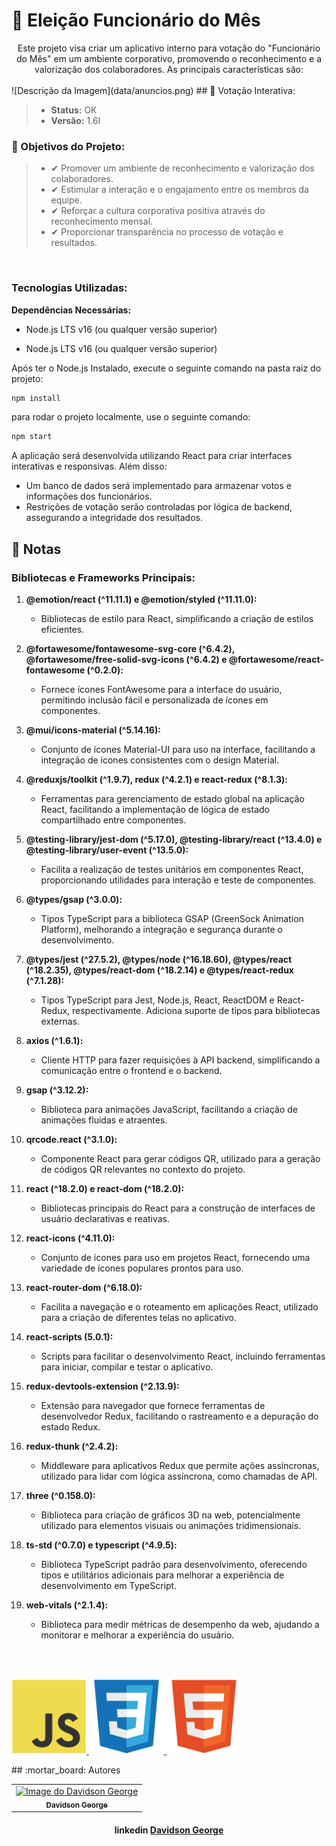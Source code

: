 # **📱 Eleição Funcionário do Mês**
<div align="center" >
Este projeto visa criar um aplicativo interno para votação do "Funcionário do Mês" em um ambiente corporativo, promovendo o reconhecimento e a valorização dos colaboradores. As principais características são:
</div>
</br>
![Descrição da Imagem](data/anuncios.png)
## 🚀 Votação Interativa:

> - **Status:** OK
> - **Versão:** 1.6I

### :memo: Objetivos do Projeto:

> - ✔ Promover um ambiente de reconhecimento e valorização dos colaboradores.
> - ✔ Estimular a interação e o engajamento entre os membros da equipe.
> - ✔ Reforçar a cultura corporativa positiva através do reconhecimento mensal.
> - ✔ Proporcionar transparência no processo de votação e resultados.

<br/>


### Tecnologias Utilizadas:

**Dependências Necessárias:**
- Node.js LTS v16 (ou qualquer versão superior)

- Node.js LTS v16 (ou qualquer versão superior)

Após ter o Node.js Instalado, execute o seguinte comando na pasta raiz do projeto:

```bash
npm install
```

para rodar o projeto localmente, use o seguinte comando:

```bash
npm start
```

<p align="left">
A aplicação será desenvolvida utilizando React para criar interfaces interativas e responsivas. Além disso:

- Um banco de dados será implementado para armazenar votos e informações dos funcionários.
- Restrições de votação serão controladas por lógica de backend, assegurando a integridade dos resultados.

## 📜 Notas

### Bibliotecas e Frameworks Principais:

1. **@emotion/react (^11.11.1) e @emotion/styled (^11.11.0):**
   - Bibliotecas de estilo para React, simplificando a criação de estilos eficientes.

2. **@fortawesome/fontawesome-svg-core (^6.4.2), @fortawesome/free-solid-svg-icons (^6.4.2) e @fortawesome/react-fontawesome (^0.2.0):**
   - Fornece ícones FontAwesome para a interface do usuário, permitindo inclusão fácil e personalizada de ícones em componentes.

3. **@mui/icons-material (^5.14.16):**
   - Conjunto de ícones Material-UI para uso na interface, facilitando a integração de ícones consistentes com o design Material.

4. **@reduxjs/toolkit (^1.9.7), redux (^4.2.1) e react-redux (^8.1.3):**
   - Ferramentas para gerenciamento de estado global na aplicação React, facilitando a implementação de lógica de estado compartilhado entre componentes.

5. **@testing-library/jest-dom (^5.17.0), @testing-library/react (^13.4.0) e @testing-library/user-event (^13.5.0):**
   - Facilita a realização de testes unitários em componentes React, proporcionando utilidades para interação e teste de componentes.

6. **@types/gsap (^3.0.0):**
   - Tipos TypeScript para a biblioteca GSAP (GreenSock Animation Platform), melhorando a integração e segurança durante o desenvolvimento.

7. **@types/jest (^27.5.2), @types/node (^16.18.60), @types/react (^18.2.35), @types/react-dom (^18.2.14) e @types/react-redux (^7.1.28):**
   - Tipos TypeScript para Jest, Node.js, React, ReactDOM e React-Redux, respectivamente. Adiciona suporte de tipos para bibliotecas externas.

8. **axios (^1.6.1):**
   - Cliente HTTP para fazer requisições à API backend, simplificando a comunicação entre o frontend e o backend.

9. **gsap (^3.12.2):**
   - Biblioteca para animações JavaScript, facilitando a criação de animações fluidas e atraentes.

10. **qrcode.react (^3.1.0):**
    - Componente React para gerar códigos QR, utilizado para a geração de códigos QR relevantes no contexto do projeto.

11. **react (^18.2.0) e react-dom (^18.2.0):**
    - Bibliotecas principais do React para a construção de interfaces de usuário declarativas e reativas.

12. **react-icons (^4.11.0):**
    - Conjunto de ícones para uso em projetos React, fornecendo uma variedade de ícones populares prontos para uso.

13. **react-router-dom (^6.18.0):**
    - Facilita a navegação e o roteamento em aplicações React, utilizado para a criação de diferentes telas no aplicativo.

14. **react-scripts (5.0.1):**
    - Scripts para facilitar o desenvolvimento React, incluindo ferramentas para iniciar, compilar e testar o aplicativo.

15. **redux-devtools-extension (^2.13.9):**
    - Extensão para navegador que fornece ferramentas de desenvolvedor Redux, facilitando o rastreamento e a depuração do estado Redux.

16. **redux-thunk (^2.4.2):**
    - Middleware para aplicativos Redux que permite ações assíncronas, utilizado para lidar com lógica assíncrona, como chamadas de API.

17. **three (^0.158.0):**
    - Biblioteca para criação de gráficos 3D na web, potencialmente utilizado para elementos visuais ou animações tridimensionais.

18. **ts-std (^0.7.0) e typescript (^4.9.5):**
    - Biblioteca TypeScript padrão para desenvolvimento, oferecendo tipos e utilitários adicionais para melhorar a experiência de desenvolvimento em TypeScript.

19. **web-vitals (^2.1.4):**
    - Biblioteca para medir métricas de desempenho da web, ajudando a monitorar e melhorar a experiência do usuário.
</p>
</br>


</br>
<p align="left"> 
  <a href="https://developer.mozilla.org/en-US/docs/Web/JavaScript" target="_blank">
    <img
      src="https://raw.githubusercontent.com/devicons/devicon/master/icons/javascript/javascript-original.svg"
      alt="JavaScript"
      width="120"
      height="120"
    />
  </a>
  <a href="https://developer.mozilla.org/pt-BR/docs/Web/CSS" target="_blank">
    <img
      src="https://raw.githubusercontent.com/devicons/devicon/master/icons/css3/css3-original.svg"
      alt="CSS3"
      width="120"
      height="120"
    />
  </a>

  <a href="https://developer.mozilla.org/pt-BR/docs/Web/HTML" target="_blank">
    <img
      src="https://raw.githubusercontent.com/devicons/devicon/master/icons/html5/html5-original.svg"
      alt="HTML5"
      width="120"
      height="120"
    />
  </a>

</p>
## :mortar_board: Autores

<table align="center">
    <tr>
        <td align="center">
            <a href="https://github.com/davidsongsc">
                <img src="https://avatars.githubusercontent.com/u/53156529?v=4" width="150px;" alt="Image do Davidson George" />
                <br />
                <sub><b>Davidson George</b></sub>
            </a>
        </td>    
    </tr>
</table>
<h4 align="center">
  linkedin <a href="https://www.linkedin.com/in/davidsongsc/" target="_blank"> Davidson George </a>
</h4>
